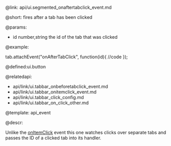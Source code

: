 @link: api/ui.segmented_onaftertabclick_event.md

@short: fires after a tab has been clicked

@params:

- id		number,string		the id of the tab that was clicked

@example:

tab.attachEvent("onAfterTabClick", function(id){
	//code
});

@defined:ui.button

@relatedapi:

- api/link/ui.tabbar_onbeforetabclick_event.md
- api/link/ui.tabbar_onitemclick_event.md
- api/link/ui.tabbar_click_config.md
- api/link/ui.tabbar_on_click_other.md

@template: api_event

@descr:

Unlike the [onItemClick](api/link/ui.tabbar_onbeforetabclick_event.md) event this one watches clicks over separate tabs and 
passes the ID of a clicked tab into its handler. 